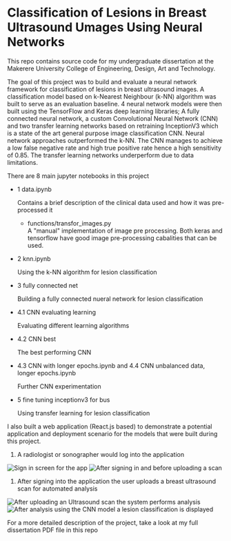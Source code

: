# Classification of Lesions in Breast Ultrasound Umages Using Neural Networks

This repo contains source code for my undergraduate dissertation at the Makerere University College of Engineering, Design, Art and Technology.

The goal of this project was to build and evaluate a neural network framework for classification of lesions in breast ultrasound images. A classification model based on k-Nearest Neighbour (k-NN) algorithm was built to serve as an evaluation baseline. 4 neural network models were then built using the TensorFlow and Keras deep learning libraries; A fully connected neural network, a custom Convolutional Neural Network (CNN) and two transfer learning networks based on retraining InceptionV3 which is a state of the art general purpose image classification CNN. Neural network approaches outperformed the k-NN. The CNN manages to achieve a low false negative rate and high true positive rate hence a high sensitivity of 0.85. The transfer learning networks underperform due to data limitations.

There are 8 main jupyter notebooks in this project
 * 1 data.ipynb

   Contains a brief description of the clinical data used and how it was pre-processed it
    * functions/transfor_images.py      
      A "manual" implementation of image pre processing. Both keras and tensorflow have good image pre-processing cabalities that can be used.
 * 2 knn.ipynb

   Using the k-NN algorithm for lesion classification
 * 3 fully connected net

   Building a fully connected nueral network for lesion classification
 * 4.1 CNN evaluating learning
   
   Evaluating different learning algorithms
 * 4.2 CNN best
   
   The best performing CNN
 * 4.3 CNN with longer epochs.ipynb and 4.4 CNN unbalanced data, longer epochs.ipynb
   
   Further CNN experimentation

 * 5 fine tuning inceptionv3 for bus
   
   Using transfer learning for lesion classification

I also built a web application (React.js based) to demonstrate a potential application and deployment scenario for the models that were built during this project.

1. A radiologist or sonographer would log into the application

![Sign in screen for the app](https://github.com/mungujn/machine-learning-detect-cancer/raw/master/images/images/login.PNG "Sign in screen for the app")
![After signing in and before uploading a scan](https://github.com/mungujn/machine-learning-detect-cancer/raw/master/images/images/after_sign_in.PNG "After signing in and before uploading a scan")

1. After signing into the application the user uploads a breast ultrasound scan for automated analysis

![After uploading an Ultrasound scan the system performs analysis](https://github.com/mungujn/machine-learning-detect-cancer/raw/master/images/images/processing.PNG "After uploading an Ultrasound scan the system performs analysis")
![After analysis using the CNN model a lesion classification is displayed](https://github.com/mungujn/machine-learning-detect-cancer/raw/master/images/images/analysis_complete.PNG "After analysis using the CNN model a lesion classification is displayed")


For a more detailed description of the project, take a look at my full dissertation PDF file in this repo